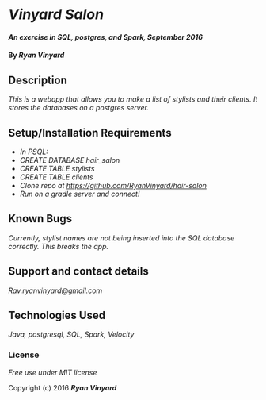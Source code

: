 # _Vinyard Salon_

#### _An exercise in SQL, postgres, and Spark, September 2016_

#### By _**Ryan Vinyard**_

## Description

_This is a webapp that allows you to make a list of stylists and their clients. It stores the databases on a postgres server._

## Setup/Installation Requirements

* _In PSQL:_
* _CREATE DATABASE hair_salon_
* _CREATE TABLE stylists_
* _CREATE TABLE clients_
* _Clone repo at https://github.com/RyanVinyard/hair-salon_
* _Run on a gradle server and connect!_

## Known Bugs

_Currently, stylist names are not being inserted into the SQL database correctly. This breaks the app._

## Support and contact details

_Rav.ryanvinyard@gmail.com_

## Technologies Used

_Java, postgresql, SQL, Spark, Velocity_

### License

*Free use under MIT license*

Copyright (c) 2016 **_Ryan Vinyard_**
